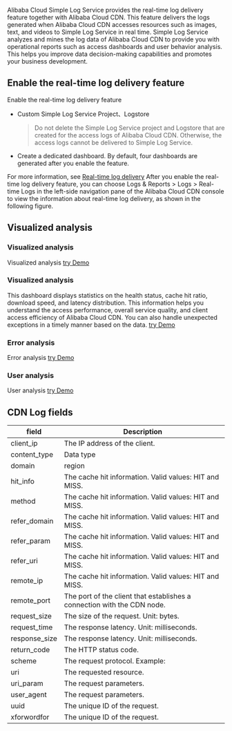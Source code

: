 Alibaba Cloud Simple Log Service provides the real-time log delivery feature together with Alibaba Cloud CDN. This feature delivers the logs generated when Alibaba Cloud CDN accesses resources such as images, text, and videos to Simple Log Service in real time. Simple Log Service analyzes and mines the log data of Alibaba Cloud CDN to provide you with operational reports such as access dashboards and user behavior analysis. This helps you improve data decision-making capabilities and promotes your business development.

## Enable the real-time log delivery feature

Enable the real-time log delivery feature

- Custom Simple Log Service Project、Logstore

  > Do not delete the Simple Log Service project and Logstore that are created for the access logs of Alibaba Cloud CDN. Otherwise, the access logs cannot be delivered to Simple Log Service.

- Create a dedicated dashboard. By default, four dashboards are generated after you enable the feature.

For more information, see [Real-time log delivery](https://www.alibabacloud.com/help/en/doc-detail/99058.html)
After you enable the real-time log delivery feature, you can choose Logs & Reports > Logs > Real-time Logs in the left-side navigation pane of the Alibaba Cloud CDN console to view the information about real-time log delivery, as shown in the following figure.

## Visualized analysis

### Visualized analysis

Visualized analysis
[try Demo](https://sls4service.console.aliyun.com/lognext/project/simulator-cdn-demo/dashboard/cdn_popular_resources_cn_cdn-log?isShare=true&readOnly=true&hideTopbar=true&hideSidebar=true&hiddenAppBread=true&hiddenPSql=true&hiddenEtl=true)

### Visualized analysis

This dashboard displays statistics on the health status, cache hit ratio, download speed, and latency distribution. This information helps you understand the access performance, overall service quality, and client access efficiency of Alibaba Cloud CDN. You can also handle unexpected exceptions in a timely manner based on the data.
[try Demo](https://sls4service.console.aliyun.com/lognext/project/simulator-cdn-demo/dashboard/cdn_basic_cn_cdn-log?isShare=true&readOnly=true&hideTopbar=true&hideSidebar=true&hiddenAppBread=true&hiddenPSql=true&hiddenEtl=true)

### Error analysis

Error analysis
[try Demo](https://sls4service.console.aliyun.com/lognext/project/simulator-cdn-demo/dashboard/cdn_error_detect_cn_cdn-log?isShare=true&readOnly=true&hideTopbar=true&hideSidebar=true&hiddenAppBread=true&hiddenPSql=true&hiddenEtl=true)

### User analysis

User analysis
[try Demo](https://sls4service.console.aliyun.com/lognext/project/simulator-cdn-demo/dashboard/cdn_user_analyze_cn_cdn-log?isShare=true&readOnly=true&hideTopbar=true&hideSidebar=true&hiddenAppBread=true&hiddenPSql=true&hiddenEtl=true)

## CDN Log fields

| field         | Description                                                             |
| ------------- | ----------------------------------------------------------------------- |
| client_ip     | The IP address of the client.                                           |
| content_type  | Data type                                                               |
| domain        | region                                                                  |
| hit_info      | The cache hit information. Valid values: HIT and MISS.                  |
| method        | The cache hit information. Valid values: HIT and MISS.                  |
| refer_domain  | The cache hit information. Valid values: HIT and MISS.                  |
| refer_param   | The cache hit information. Valid values: HIT and MISS.                  |
| refer_uri     | The cache hit information. Valid values: HIT and MISS.                  |
| remote_ip     | The cache hit information. Valid values: HIT and MISS.                  |
| remote_port   | The port of the client that establishes a connection with the CDN node. |
| request_size  | The size of the request. Unit: bytes.                                   |
| request_time  | The response latency. Unit: milliseconds.                               |
| response_size | The response latency. Unit: milliseconds.                               |
| return_code   | The HTTP status code.                                                   |
| scheme        | The request protocol. Example:                                          |
| uri           | The requested resource.                                                 |
| uri_param     | The request parameters.                                                 |
| user_agent    | The request parameters.                                                 |
| uuid          | The unique ID of the request.                                           |
| xforwordfor   | The unique ID of the request.                                           |
